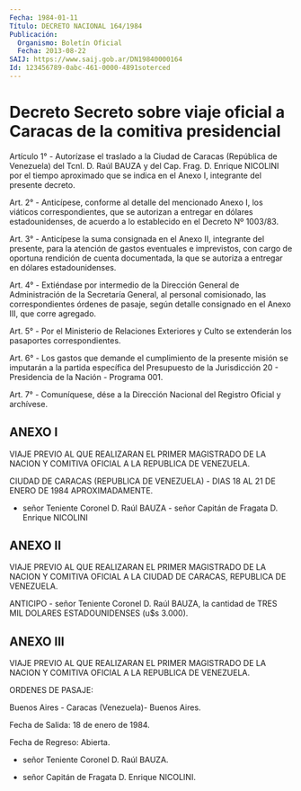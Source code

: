 ```yaml
---
Fecha: 1984-01-11
Título: DECRETO NACIONAL 164/1984
Publicación:
  Organismo: Boletín Oficial
  Fecha: 2013-08-22
SAIJ: https://www.saij.gob.ar/DN19840000164
Id: 123456789-0abc-461-0000-4891soterced
---
```

# Decreto Secreto sobre viaje oficial a Caracas de la comitiva presidencial

<a id="1"></a>
Artículo 1° - Autorízase el traslado a la Ciudad de Caracas (República de Venezuela) del Tcnl. D. Raúl BAUZA y del Cap. Frag. D. Enrique NICOLINI por el tiempo aproximado que se indica en el Anexo I, integrante del presente decreto.

<a id="2"></a>
Art. 2° - Anticípese, conforme al detalle del mencionado Anexo I, los viáticos correspondientes, que se autorizan a entregar en dólares estadounidenses, de acuerdo a lo establecido en el    Decreto Nº 1003/83.

<a id="3"></a>
Art. 3° - Anticípese la suma consignada en el Anexo II, integrante del presente, para la atención de gastos eventuales e imprevistos, con cargo de oportuna rendición de cuenta documentada, la que se autoriza a entregar en dólares estadounidenses.

<a id="4"></a>
Art. 4° - Extiéndase por intermedio de la Dirección General de Administración de la Secretaría General, al personal comisionado, las correspondientes órdenes de pasaje, según detalle consignado en el Anexo III, que corre agregado.

<a id="5"></a>
Art. 5° - Por el Ministerio de Relaciones Exteriores y Culto se extenderán los pasaportes correspondientes.

<a id="6"></a>
Art. 6° - Los gastos que demande el cumplimiento de la presente misión se imputarán a la partida específica del Presupuesto de la Jurisdicción 20 - Presidencia de la Nación - Programa 001.

<a id="7"></a>
Art. 7° - Comuníquese, dése a la Dirección Nacional del Registro Oficial y archívese.

## ANEXO I

VIAJE PREVIO AL QUE REALIZARAN EL PRIMER MAGISTRADO DE LA NACION Y COMITIVA OFICIAL A LA REPUBLICA DE VENEZUELA.

CIUDAD DE CARACAS (REPUBLICA DE VENEZUELA) - DIAS 18 AL 21 DE ENERO DE 1984 APROXIMADAMENTE.

- señor Teniente Coronel D. Raúl BAUZA - señor Capitán de Fragata D. Enrique NICOLINI

## ANEXO II

VIAJE PREVIO AL QUE REALIZARAN EL PRIMER MAGISTRADO DE LA NACION Y COMITIVA OFICIAL A LA CIUDAD DE CARACAS, REPUBLICA DE VENEZUELA.

ANTICIPO - señor Teniente Coronel D. Raúl BAUZA, la cantidad de TRES MIL DOLARES ESTADOUNIDENSES (u$s 3.000).

## ANEXO III

VIAJE PREVIO AL QUE REALIZARAN EL PRIMER MAGISTRADO DE LA NACION Y COMITIVA OFICIAL A LA REPUBLICA DE VENEZUELA.

ORDENES DE PASAJE:

Buenos Aires - Caracas (Venezuela)- Buenos Aires.

Fecha de Salida: 18 de enero de 1984.

Fecha de Regreso: Abierta.

- señor Teniente Coronel D. Raúl BAUZA.

- señor Capitán de Fragata D. Enrique NICOLINI.